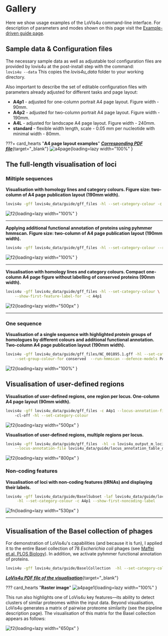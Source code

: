 # Gallery

Here we show usage examples of the LoVis4u command-line interface. 
For description of parameters and modes shown on this page visit the [Example-driven guide page](https://art-egorov.github.io/lovis4u/ExampleDrivenGuide/cmd_guide/). 

## Sample data & Configuration files 

The necessary sample data as well as adjustable tool configuration files are provided by lovis4u at the post-install step with the command:    
`lovis4u --data` This copies the *lovis4u_data* folder to your working directory.


Also important to describe the set of editable configuration files with parameters already adjusted for different tasks and page layout:

- **A4p1** - adjusted for one-column portrait A4 page layout. Figure width - 90mm.
- **A4p2** - adjusted for two-column portrait A4 page layout. Figure width - 190mm.
- **A4L** - adjusted for landscape A4 page layout. Figure width - 240mm.
- **standard** - flexible width length, scale - 0.05 mm per nucleotide with minimal width - 80mm. 

???+ card_hearts "**A4 page layout examples**" 
	[***Corresponding PDF file***](gallery/img/A4_page.pdf){target="_blank"}
	![a4page](gallery/img/A4_page.png){loading=lazy width="100%" } 
	

## The full-length visualisation of loci

### Miltiple sequences

**Visualisation with homology lines and category colours. Figure size: two-column of A4 page publication layout (190mm width).**

```sh
lovis4u -gff lovis4u_data/guide/gff_files -hl --set-category-colour -c A4p2
```

![f2](gallery/img/lovis4u_default_hl_A4p2.png){loading=lazy width="100%" }  

---

**Applying additional functional annotation of proteins using pyhmmer hmmscan. Figure size: two-column of A4 page publication layout (190mm width).**

```sh
lovis4u -gff lovis4u_data/guide/gff_files -hl --set-category-colour --run-hmmscan -c A4p2
```

![f2](gallery/img/lovis4u_hmmscan.png){loading=lazy width="100%" }  


--- 

**Visualisation with homology lines and category colours. Compact one-column A4 page figure without labelling of conserved proteins (90mm width).**


```sh
lovis4u -gff lovis4u_data/guide/gff_files -hl --set-category-colour \
	--show-first-feature-label-for  -c A4p1
```

![f2](gallery/img/lovis4u_full_length_a4p1.png){loading=lazy width="500px" }  

---

### One sequence

**Visualisation of a single sequence with highlighted protein groups of homologues by different colours and additional functional annotation. Two-column A4 page publication layout (190mm width).**

```sh
lovis4u -gff lovis4u_data/guide/gff_files/NC_001895.1.gff -hl --set-category-colour -c A4p2 \
	--set-group-colour-for conserved  --run-hmmscan --defence-models PADLOC
```

![f2](gallery/img/lovis4u_single_suquence.png){loading=lazy width="100%" }  

## Visualisation of user-defined regions

**Visualisation of user-defined regions, one region per locus. One-column A4 page layout (90mm width).**

```sh
lovis4u -gff lovis4u_data/guide/gff_files -c A4p1 --locus-annotation-file lovis4u_data/guide/locus_annotation_table_demo_2.tsv \ 
	-cl-off -hl --set-category-colour
```

![f2](gallery/img/lovis4u_region_a4p1.png){loading=lazy width="500px" }  

**Visualisation of user-defined regions, multiple regions per locus.**


```sh
lovis4u -gff lovis4u_data/guide/gff_files  -hl -o lovis4u_output_m_loci  \
    --locus-annotation-file lovis4u_data/guide/locus_annotation_table_demo_1.tsv -cl-off -llp left  -slt
```

![f2](gallery/img/lovis4u_regions_multiple.png){loading=lazy width="800px" }  

### Non-coding features

**Visualisation of loci with non-coding features (tRNAs) and displaying their labels.**

```sh
lovis4u -gff lovis4u_data/guide/BaselSubset -laf lovis4u_data/guide/locus_annotation_table_trnas.tsv \
     -hl --set-category-colour -c A4p1 --show-first-noncoding-label
``` 
 
![fn](gallery/img/lovis4u_trnas_first_label.png){loading=lazy width="530px" }  

---


## Visualisation of the Basel collection of phages

For demonstration of LoVis4u's capabilities (and because it is fun), I applied it to the entire Basel collection of 78 *Escherichia coli* phages (see [Maffei et.al. PLOS Biology](https://doi.org/10.1371/journal.pbio.3001424)). In addition, we activate pyhmmer functional annotation of proteins.

```sh
lovis4u -gff lovis4u_data/guide/BaselCollection  -hl --set-category-colour -c A4p2 -fw 500  --run-hmmscan
```

[***LoVis4u PDF file of the visualisation***](gallery/img/lovis4u_Basel.pdf){target="_blank"}

??? card_hearts "**Raster image**" 
	![a4page1](gallery/img/lovis4u_Basel.png){loading=lazy width="100%" } 

This run also highlights one of LoVis4u key features—its ability to detect clusters of similar proteomes within the input data. Beyond visualisation, LoVis4u generates a matrix of pairwise proteome similarity (see the pipeline description page). The visualisation of this matrix for the Basel collection appears as follows:

![f2](gallery/img/Heatmap.png){loading=lazy width="650px" }  





